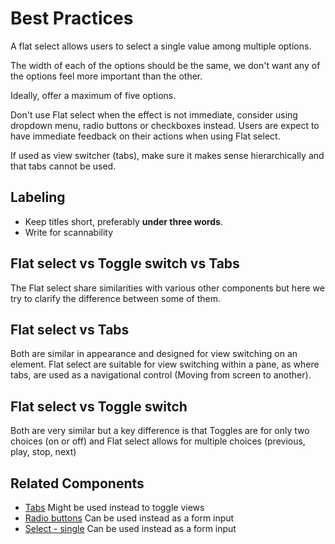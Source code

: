 # Best Practices

A flat select allows users to select a single value among multiple options.

The width of each of the options should be the same, we don't want any of the options feel more important than the other.

Ideally, offer a maximum of five options.

Don't use Flat select when the effect is not immediate, consider using dropdown menu, radio buttons or checkboxes instead. Users are expect to have immediate feedback on their actions when using Flat select.

If used as view switcher (tabs), make sure it makes sense hierarchically and that tabs cannot be used.

## Labeling
- Keep titles short, preferably **under three words**.
- Write for scannability

## Flat select vs Toggle switch vs Tabs
The Flat select share similarities with various other components but here we try to clarify the difference between some of them.

## Flat select vs Tabs
Both are similar in appearance and designed for view switching on an element. Flat select are suitable for view switching within a pane, as where tabs, are used as a navigational control (Moving from screen to another).
## Flat select vs Toggle switch
Both are very similar but a key difference is that Toggles are for only two choices (on or off) and Flat select allows for multiple choices (previous, play, stop, next)

## Related Components
- [Tabs](https://plasma.coveo.com/navigation/Tabs) Might be used instead to toggle views
- [Radio buttons](https://plasma.coveo.com/form/RadioButton) Can be used instead as a form input
- [Select - single](https://plasma.coveo.com/form/SingleSelect) Can be used instead as a form input
